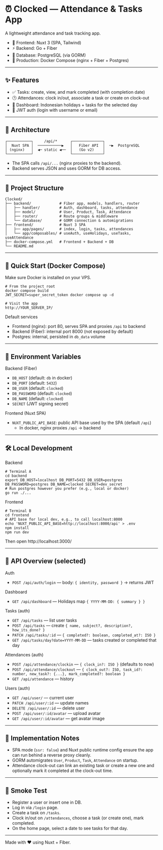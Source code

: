 # ⏰ Clocked — Attendance & Tasks App

A lightweight attendance and task tracking app.

- 💚 Frontend: Nuxt 3 (SPA, Tailwind)
- ⚡️ Backend: Go + Fiber
- 🐘 Database: PostgreSQL (via GORM)
- 🐳 Production: Docker Compose (nginx + Fiber + Postgres)

---

## ✨ Features

- ✅ Tasks: create, view, and mark completed (with completion date)
- 🕒 Attendances: clock in/out, associate a task or create on clock-out
- 📅 Dashboard: Indonesian holidays + tasks for the selected day
- 🔐 JWT auth (login with username or email)

---

## 🧭 Architecture

```
┌───────────┐     /api/*      ┌──────────────┐
│  Nuxt SPA │  ───────────▶   │   Fiber API  │  ─▶  PostgreSQL
│ (nginx)   │  ◀─ static ◀──  │   (Go v2)    │
└───────────┘                 └──────────────┘
```

- The SPA calls `/api/...` (nginx proxies to the backend).
- Backend serves JSON and uses GORM for DB access.

---

## 📁 Project Structure

```
Clocked/
├── backend/             # Fiber app, models, handlers, router
│   ├── handler/         # Auth, dashboard, tasks, attendance
│   ├── model/           # User, Product, Task, Attendance
│   ├── router/          # Route groups & middleware
│   └── database/        # GORM connection & automigrations
├── frontend/            # Nuxt 3 SPA
│   ├── app/pages/       # index, login, tasks, attendances
│   └── app/composables/ # useAuth, useHolidays, useTasks, useAttendance
├── docker-compose.yml   # Frontend + Backend + DB
└── README.md
```

---

## 🚀 Quick Start (Docker Compose)

Make sure Docker is installed on your VPS.

```
# From the project root
docker compose build
JWT_SECRET=super_secret_token docker compose up -d

# Visit the app
http://YOUR_SERVER_IP/
```

Default services

- Frontend (nginx): port 80, serves SPA and proxies `/api` to backend
- Backend (Fiber): internal port 8000 (not exposed by default)
- Postgres: internal, persisted in `db_data` volume

---

## 🔧 Environment Variables

Backend (Fiber)

- `DB_HOST` (default: `db` in docker)
- `DB_PORT` (default: `5432`)
- `DB_USER` (default: `clocked`)
- `DB_PASSWORD` (default: `clocked`)
- `DB_NAME` (default: `clocked`)
- `SECRET` (JWT signing secret)

Frontend (Nuxt SPA)

- `NUXT_PUBLIC_API_BASE`: public API base used by the SPA (default `/api`)
  - In docker, nginx proxies `/api` → backend

---

## 🛠️ Local Development

Backend

```
# Terminal A
cd backend
export DB_HOST=localhost DB_PORT=5432 DB_USER=postgres DB_PASSWORD=postgres DB_NAME=clocked SECRET=dev_secret
# Run postgres however you prefer (e.g., local or docker)
go run ./...
```

Frontend

```
# Terminal B
cd frontend
# API base for local dev, e.g., to call localhost:8000
echo 'NUXT_PUBLIC_API_BASE=http://localhost:8000/api' > .env
npm install
npm run dev
```

Then open http://localhost:3000/

---

## 🔗 API Overview (selected)

Auth

- `POST /api/auth/login` — body: `{ identity, password }` → returns JWT

Dashboard

- `GET /api/dashboard` — Holidays map `{ YYYY-MM-DD: { summary } }`

Tasks (auth)

- `GET /api/tasks` — list user tasks
- `POST /api/tasks` — create `{ name, subject?, description?, how_its_done? }`
- `PATCH /api/tasks/:id` — `{ completed?: boolean, completed_at?: ISO }`
- `GET /api/tasks/day?date=YYYY-MM-DD` — tasks created or completed that day

Attendances (auth)

- `POST /api/attendance/clockin` — `{ clock_in?: ISO }` (defaults to now)
- `POST /api/attendance/clockout` — `{ clock_out?: ISO, task_id?: number, new_task?: {...}, mark_completed?: boolean }`
- `GET /api/attendance` — history

Users (auth)

- `GET /api/user/` — current user
- `PATCH /api/user/:id` — update names
- `DELETE /api/user/:id` — delete user
- `POST /api/user/:id/avatar` — upload avatar
- `GET /api/user/:id/avatar` — get avatar image

---

## 🧩 Implementation Notes

- SPA mode (`ssr: false`) and Nuxt public runtime config ensure the app can run behind a reverse proxy cleanly.
- GORM automigrates `User`, `Product`, `Task`, `Attendance` on startup.
- Attendance clock-out can link an existing task or create a new one and optionally mark it completed at the clock-out time.

---

## 🧪 Smoke Test

- Register a user or insert one in DB.
- Log in via `/login` page.
- Create a task on `/tasks`.
- Clock in/out on `/attendances`, choose a task (or create one), mark completed.
- On the home page, select a date to see tasks for that day.

---

Made with ❤️ using Nuxt + Fiber.
